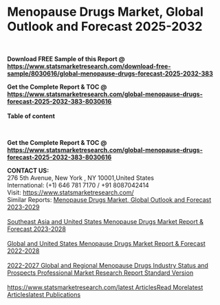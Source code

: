 <h1>Menopause Drugs Market, Global Outlook and Forecast 2025-2032</h1><br/><p><strong>Download FREE Sample of this Report @ <a href="https://www.statsmarketresearch.com/download-free-sample/8030616/global-menopause-drugs-forecast-2025-2032-383">https://www.statsmarketresearch.com/download-free-sample/8030616/global-menopause-drugs-forecast-2025-2032-383</a></strong></p><div><b>Get the Complete Report & TOC @ <a href="https://www.statsmarketresearch.com/global-menopause-drugs-forecast-2025-2032-383-8030616">https://www.statsmarketresearch.com/global-menopause-drugs-forecast-2025-2032-383-8030616</a></b></div><br><b>Table of content</b><p><br><div><b>Get the Complete Report & TOC @ <a href="https://www.statsmarketresearch.com/global-menopause-drugs-forecast-2025-2032-383-8030616">https://www.statsmarketresearch.com/global-menopause-drugs-forecast-2025-2032-383-8030616</a></b></div></p> <b>CONTACT US:</b><br>276 5th Avenue, New York , NY 10001,United States<br>International: (+1) 646 781 7170 / +91 8087042414<br>Visit: <a href="https://www.statsmarketresearch.com/">https://www.statsmarketresearch.com/</a><br>Similar Reports: <a href="https://www.statsmarketresearch.com/global-menopause-drugs-forecast-2025-2032-383-8030616">Menopause Drugs Market, Global Outlook and Forecast 2023-2029</a><br/><br/><a href="https://www.statsmarketresearch.com/global-menopause-drugs-forecast-2025-2032-383-8030616">Southeast Asia and United States Menopause Drugs Market Report & Forecast 2023-2028</a><br/><br/><a href="https://www.statsmarketresearch.com/global-menopause-drugs-forecast-2025-2032-383-8030616">Global and United States Menopause Drugs Market Report & Forecast 2022-2028</a><br/><br/><a href="https://www.statsmarketresearch.com/global-menopause-drugs-forecast-2025-2032-383-8030616">2022-2027 Global and Regional Menopause Drugs Industry Status and Prospects Professional Market Research Report Standard Version</a><br/><br/><a href="https://gyeongbokgung.com">https://www.statsmarketresearch.com/</a><a href="https://hallyeomaritime.com">latest Articles</a><a href="https://jingwansa.com">Read More</a><a href=https://nguoiviet.jp/">latest Articles</a><a href="https://www.intelmarketresearch.com/">latest Publications</a>